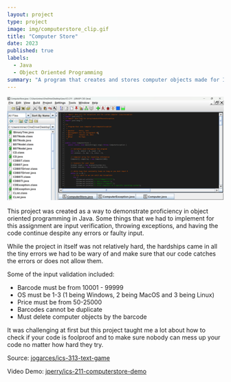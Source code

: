 ```yaml
---
layout: project
type: project
image: img/computerstore_clip.gif
title: "Computer Store"
date: 2023
published: true
labels:
  - Java
  - Object Oriented Programming
summary: "A program that creates and stores computer objects made for ICS 211."
---
```

<img class="img-fluid" src="../img/computerstore project.png">

This project was created as a way to demonstrate proficiency in object oriented programming in Java. Some things that we had to implement for this assignment are input verification, throwing exceptions, and having the code continue despite any errors or faulty input.

While the project in itself was not relatively hard, the hardships came in all the tiny errors we had to be wary of and make sure that our code catches the errors or does not allow them.

Some of the input validation included:
- Barcode must be from 10001 - 99999
- OS must be 1-3 (1 being Windows, 2 being MacOS and 3 being Linux)
- Price must be from 50-25000
- Barcodes cannot be duplicate
- Must delete computer objects by the barcode

It was challenging at first but this project taught me a lot about how to check if your code is foolproof and to make sure nobody can mess up your code no matter how hard they try.

Source: <a href="https://github.com/jogarces/ics-313-text-game"><i class="large github icon "></i>jogarces/ics-313-text-game</a>

Video Demo: <a href="https://youtu.be/3tyZNfhP28Q"><i class="large github icon "></i>jperry/ics-211-computerstore-demo</a>
